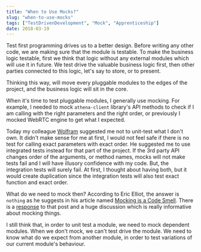 ```yaml
---
title: "When to Use Mocks?"
slug: "when-to-use-mocks"
tags: ["TestDrivenDevelopment", "Mock", "Apprenticeship"]
date: 2018-03-19
---
```


Test first programming drives us to a better design. Before writing any other code, we are making sure that the module is testable. To make the business logic testable, first we think that logic without any external modules which will use it in future. We test drive the valuable business logic first, then other parties connected to this logic, let's say to store, or to present.

Thinking this way, will move every pluggable modules to the edges of the project, and the business logic will sit in the core.

When it's time to test pluggable modules, I generally use mocking. For example, I needed to mock `athena-client` library's API methods to check if I am calling with the right parameters and the right order, or previously I mocked WebRTC engine to get what I expected.

Today my colleague [Wolfram](https://twitter.com/wolframkriesing) suggested me not to unit-test what I don't own. It didn't make sense for me at first, I would not feel safe if there is no test for calling exact parameters with exact order. He suggested me to use integrated tests instead for that part of the project. If the 3rd party API changes order of the arguments, or method names, mocks will not make tests fail and I will have illusory confidence with my code. But, the integration tests will surely fail. At first, I thought about having both, but it would create duplication since the integration tests will also test exact function and exact order.

What do we need to mock then? According to Eric Elliot, the answer is `nothing` as he suggests in his article named [Mocking is a Code Smell](https://medium.com/javascript-scene/mocking-is-a-code-smell-944a70c90a6a). There is a [response](https://medium.com/@koresar/about-mocking-is-a-code-smell-a8c0720e04b3) to that post and a huge discussion which is really informative about mocking things.

I still think that, in order to unit test a module, we need to mock dependent modules. When we don't mock, we can't test drive the module. We need to know what do we expect from another module, in order to test variations of our current module's behaviour.
